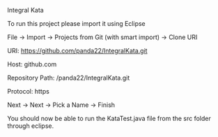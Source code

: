 Integral Kata

To run this project please import it using Eclipse

File -> Import -> Projects from Git (with smart import) -> Clone URI

URI: https://github.com/panda22/IntegralKata.git

Host: github.com

Repository Path: /panda22/IntegralKata.git

Protocol: https

Next -> Next -> Pick a Name -> Finish

You should now be able to run the KataTest.java file from the src folder through eclipse.
